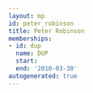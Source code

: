 ```yaml
---
layout: mp
id: peter_robinson
title: Peter Robinson
memberships:
- id: dup
  name: DUP
  start: 
  end: '2010-03-30'
autogenerated: true
---
```

